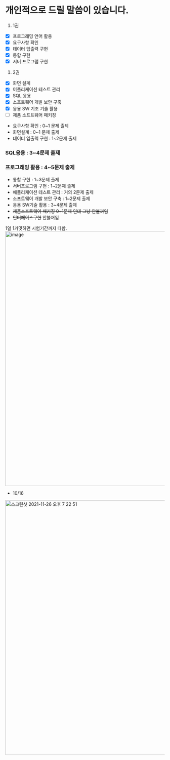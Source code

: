 # 개인적으로 드릴 말씀이 있습니다.


1. 1권
- [x] 프로그래밍 언어 활용
- [x] 요구사항 확인
- [x] 데이터 입출력 구현
- [x] 통합 구현
- [x] 서버 프로그램 구현

1. 2권
- [x] 화면 설계
- [x] 어플리케이션 테스트 관리
- [x] SQL 응용
- [x] 소프트웨어 개발 보안 구축
- [x] 응용 SW 기초 기술 활용
- [ ] 제품 소프트웨어 패키징

+ 요구사항 확인 : 0~1 문제 출제
+ 화면설계     : 0~1 문제 출제
+ 데이터 입출력 구현 : 1~2문제 출제
###  __SQL응용     : 3~4문제 출제__
###  __프로그래밍 활용   : 4~5문제 출제__
+ 통합 구현    : 1~3문제 출제
+ 서버프로그램 구현  : 1~2문제 출제
+ 애플리케이션 테스트 관리 : 거의 2문제 출제
+ 소프트웨어 개발 보안 구축 : 1~2문제 출제
+ 응용 SW기술 활용 : 3~4문제 출제
+ ~~제품소프트웨어 패키징 0~1문제 인데 그냥 안볼꺼임~~
+ ~~인터페이스구현~~ 안볼꺼임

1일 1커밋하면 시험기간까지 다함.<img width="805" alt="image" src="https://user-images.githubusercontent.com/55525574/143567216-b7f5b3bc-fbd1-49c1-8a24-6e051be39504.png">

- 10/16 


<img width="805" alt="스크린샷 2021-11-26 오후 7 22 51" src="https://user-images.githubusercontent.com/55525574/143567184-120d7e65-a5b2-49b2-9e38-476a482ff252.png">
